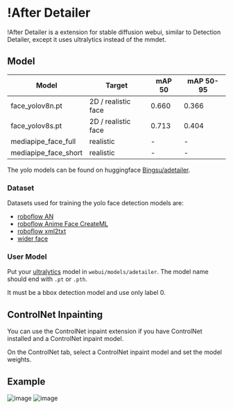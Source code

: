 # !After Detailer

!After Detailer is a extension for stable diffusion webui, similar to Detection Detailer, except it uses ultralytics instead of the mmdet.

## Model

| Model                | Target              | mAP 50 | mAP 50-95 |
| -------------------- | ------------------- | ------ | --------- |
| face_yolov8n.pt      | 2D / realistic face | 0.660  | 0.366     |
| face_yolov8s.pt      | 2D / realistic face | 0.713  | 0.404     |
| mediapipe_face_full  | realistic           | -      | -         |
| mediapipe_face_short | realistic           | -      | -         |

The yolo models can be found on huggingface [Bingsu/adetailer](https://huggingface.co/Bingsu/adetailer).

### Dataset

Datasets used for training the yolo face detection models are:

- [roboflow AN](https://universe.roboflow.com/sed-b8vkf/an-lfg5i)
- [roboflow Anime Face CreateML](https://universe.roboflow.com/my-workspace-mph8o/anime-face-createml)
- [roboflow xml2txt](https://universe.roboflow.com/0oooooo0/xml2txt-njqx1)
- [wider face](http://shuoyang1213.me/WIDERFACE/index.html)

### User Model

Put your [ultralytics](https://github.com/ultralytics/ultralytics) model in `webui/models/adetailer`. The model name should end with `.pt` or `.pth`.

It must be a bbox detection model and use only label 0.

## ControlNet Inpainting

You can use the ControlNet inpaint extension if you have ControlNet installed and a ControlNet inpaint model.

On the ControlNet tab, select a ControlNet inpaint model and set the model weights.

## Example

![image](https://i.imgur.com/i74ukgi.png)
![image](https://i.imgur.com/I5VVkoh.png)
